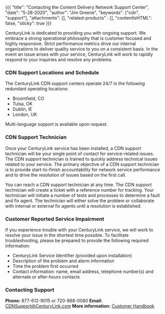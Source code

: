 {{{
  "title": "Contacting the Content Delivery Network Support Center",
  "date": "5-28-2020",
  "author": "Jim Greene",
  "keywords": ["cdn", "support"],
  "attachments": [],
  "related-products" : [],
  "contentIsHTML": false,
  "sticky": true
}}}

CenturyLink is dedicated to providing you with ongoing support. We embrace a strong operational philosophy that is customer focused and highly responsive. Strict performance metrics drive our internal organizations to deliver quality service to you on a consistent basis. In the event an issue arises with your service, CenturyLink will work to rapidly respond to your inquiries and resolve any problems.

### CDN Support Locations and Schedule

The CenturyLink CDN support centers operate 24/7 in the following redundant operating locations:

* Broomfield, CO
* Tulsa, OK
* Dublin, IE
* London, UK

Multi-language support is available upon request.

### CDN Support Technician

Once your CenturyLink service has been installed, a CDN support technician will be your single point of contact for service-related issues. The CDN support technician is trained to quickly address technical issues related to your service. The primary objective of a CDN support technician is to provide start-to-finish accountability for network service performance and to drive the resolution of issues based on the first call.

You can reach a CDN support technician at any time. The CDN support technician will create a ticket with a reference number for tracking. Your technician will initiate a number of tests and processes to determine a fault and fix agent. The technician will either solve the problem or collaborate with internal or external fix agents until a resolution is established.

### Customer Reported Service Impairment

If you experience trouble with your CenturyLink service, we will work to resolve your issue in the shortest time possible. To facilitate troubleshooting, please be prepared to provide the following required information:

* CenturyLink Service Identifier (provided upon installation)
* Description of the problem and alarm information
* Time the problem first occurred
* Contact information: name, email address, telephone number(s) and alternate or after-hours contacts

### Contacting Support

**Phone:** 877-612-9015 or 720-888-0080
**Email:** [CDNSupport@CenturyLink.com](mailto:CDNSupport@CenturyLink.com)
**More information:** [Customer Handbook](https://www.centurylink.com/asset/business/help/cdn/assets/cdn-customer-handbook.pdf)
